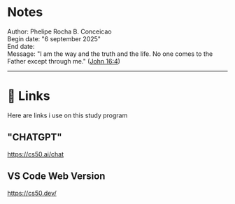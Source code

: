# Notes

Author: Phelipe Rocha B. Conceicao </br>
Begin date: "6 september 2025" </br>
End date: </br>
Message: "I am the way and the truth and the life. No one comes to the Father except through me." (<a href=https://www.vatican.va/archive/ENG0839/__PXM.HTM>John 16:4</a>)

---
# 🔗 Links 
Here are links i use on this study program

## "CHATGPT"
https://cs50.ai/chat

## VS Code Web Version
https://cs50.dev/